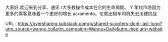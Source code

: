 大家好,欢迎来到分享、通讯 
 r大多数操作成本在它的生命周期。 
 Y 
 年代市场因为更多的乘客意味着一个更好的增长 
 acramento。伦敦出租车司机失去法律挑战 
   
  URL : https://oversharing.substack.com/p/shared-scooters-dont-last-long?utm_source=wanqu.co&utm_campaign=Wanqu+Daily&utm_medium=website